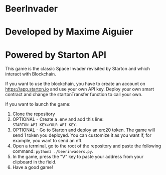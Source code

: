 # BeerInvader
# Developed by Maxime Aiguier
# Powered by Starton API

This game is the classic Space Invader revisited by Starton and which interact with Blockchain.

If you want to use the blockchain, you have to create an account on https://app.starton.io and use your own API key.
Deploy your own smart contract and change the startonTransfer function to call your own.

If you want to launch the game:

1. Clone the repository
2. OPTIONAL - Create a .env and add this line: `STARTON_API_KEY=YOUR_API_KEY`.
3. OPTIONAL - Go to Starton and deploy an erc20 token. The game will send 1 token you deployed. You can customize it as you want if,
for example, you want to send an nft.
4. Open a terminal, go to the root of the repository and paste the following command: `python3 ./beerinvaders.py`.
5. In the game, press the "V" key to paste your address from your clipboard in the field.
6. Have a good game!
